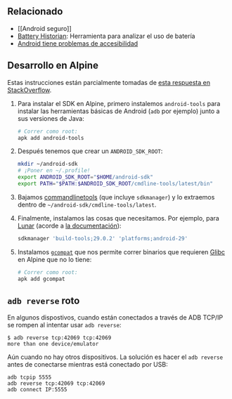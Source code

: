 ## Relacionado

-   [[Android seguro]]
-   [Battery Historian](https://developer.android.com/topic/performance/power/setup-battery-historian): Herramienta para analizar el uso de batería
-   [Android tiene problemas de accesibilidad](https://write.as/devinprater/six-months-with-android-a-journey-from-a-blind-perspective)

## Desarrollo en Alpine

Estas instrucciones están parcialmente tomadas de [esta respuesta en StackOverflow](https://stackoverflow.com/a/66316335).

1.  Para instalar el SDK en Alpine, primero instalemos `android-tools` para instalar las herramientas básicas de Android (`adb` por ejemplo) junto a sus versiones de Java:

    ```sh
    # Correr como root:
    apk add android-tools
    ```

2.  Después tenemos que crear un `ANDROID_SDK_ROOT`:

    ```sh
    mkdir ~/android-sdk
    # ¡Poner en ~/.profile!
    export ANDROID_SDK_ROOT="$HOME/android-sdk"
    export PATH="$PATH:$ANDROID_SDK_ROOT/cmdline-tools/latest/bin"
    ```

3.  Bajamos [commandlinetools](https://developer.android.com/studio#command-tools) (que incluye `sdkmanager`) y lo extraemos dentro de `~/android-sdk/cmdline-tools/latest`.

4.  Finalmente, instalamos las cosas que necesitamos. Por ejemplo, para [Lunar](https://0xacab.org/lunaramaturitmo/app/) (acorde a [la documentación](https://0xacab.org/lunaramaturitmo/app/-/blob/master/docs/prepare.md)):

    ```sh
    sdkmanager 'build-tools;29.0.2' 'platforms;android-29'
    ```

5.  Instalamos [`gcompat`](https://git.adelielinux.org/adelie/gcompat) que nos permite correr binarios que requieren [Glibc](https://es.wikipedia.org/wiki/Glibc) en Alpine que no lo tiene:

    ```sh
    # Correr como root:
    apk add gcompat
    ```

## `adb reverse` roto

En algunos dispostivos, cuando están conectados a través de ADB TCP/IP se rompen al intentar usar `adb reverse`:

```
$ adb reverse tcp:42069 tcp:42069
more than one device/emulator
```

Aún cuando no hay otros dispositivos. La solución es hacer el `adb reverse` antes de conectarse mientras está conectado por USB:

```
adb tcpip 5555
adb reverse tcp:42069 tcp:42069
adb connect IP:5555
```
